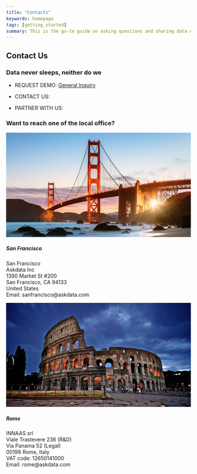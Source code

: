 ```yaml
---
title: "Contacts"
keywords: homepage
tags: [getting_started]
summary: This is the go-to guide on asking questions and sharing data cards using Askdata. You’ll learn in depth about how questions are expressed, how to chart data cards, as well as how to share data cards and create feeds.
---
```


## Contact Us

### Data never sleeps, neither do we

* REQUEST DEMO:
<a href="https://www.askdata.com/request-poc">General Inquiry</a>

* CONTACT US:

* PARTNER WITH US:

### Want to reach one of the local office?

<div class="row">
  <div class="col-sm-6">
<div class="card">
  <img src="\media\contacts\offices\san-francisco.jpeg" class="card-img-top" alt="Askdata San Francisco">
  <div class="card-body">
    <h5 class="card-title">San Francisco</h5>
    <p class="card-text">
        San Francisco<br/>
        Askdata Inc<br/>
        1390 Market St #200<br/>
        San Francisco, CA 94133<br/>
        United States<br/>
        Email: sanfrancisco@askdata.com</p>
  </div>
</div>
  </div>
  <div class="col-sm-6">
<div class="card">
  <img src="\media\contacts\offices\rome.jpeg" class="card-img-top" alt="Askdata Rome">
  <div class="card-body">
    <h5 class="card-title">Rome</h5>
    <p class="card-text">
        INNAAS srl<br/>
        Viale Trastevere 236 (R&D)<br/>
        Via Panama 52 (Legal)<br/>
        00198 Rome, Italy<br/>
        VAT code: 12650141000<br/>
        Email: rome@askdata.com</p>
  </div>
</div>
  </div>
</div>



